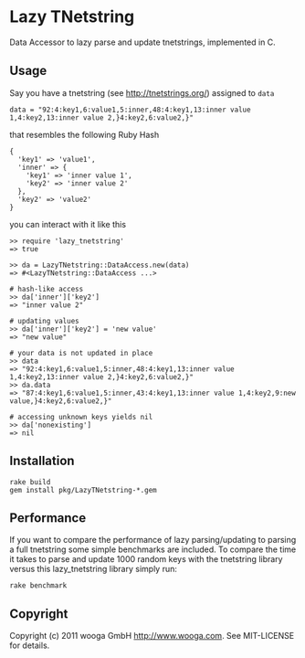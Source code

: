 # Lazy TNetstring

Data Accessor to lazy parse and update tnetstrings, implemented in C.

## Usage

Say you have a tnetstring (see <http://tnetstrings.org/>) assigned to `data`

    data = "92:4:key1,6:value1,5:inner,48:4:key1,13:inner value 1,4:key2,13:inner value 2,}4:key2,6:value2,}"

that resembles the following Ruby Hash

    {
      'key1' => 'value1',
      'inner' => {
        'key1' => 'inner value 1',
        'key2' => 'inner value 2'
      },
      'key2' => 'value2'
    }

you can interact with it like this

    >> require 'lazy_tnetstring'
    => true

    >> da = LazyTNetstring::DataAccess.new(data)
    => #<LazyTNetstring::DataAccess ...>

    # hash-like access
    >> da['inner']['key2']
    => "inner value 2"

    # updating values
    >> da['inner']['key2'] = 'new value'
    => "new value"

    # your data is not updated in place
    >> data
    => "92:4:key1,6:value1,5:inner,48:4:key1,13:inner value 1,4:key2,13:inner value 2,}4:key2,6:value2,}" 
    >> da.data
    => "87:4:key1,6:value1,5:inner,43:4:key1,13:inner value 1,4:key2,9:new value,}4:key2,6:value2,}"

    # accessing unknown keys yields nil
    >> da['nonexisting']
    => nil

## Installation

    rake build
    gem install pkg/LazyTNetstring-*.gem

## Performance

If you want to compare the performance of lazy parsing/updating to parsing a
full tnetstring some simple benchmarks are included. To compare the time it
takes to parse and update 1000 random keys with the tnetstring library versus
this lazy\_tnetstring library simply run:

    rake benchmark

## Copyright

Copyright (c) 2011 wooga GmbH <http://www.wooga.com>. See MIT-LICENSE for details.
